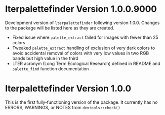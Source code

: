 # lterpalettefinder Version 1.0.0.9000

Development version of `lterpalettefinder` following version 1.0.0. Changes to the package will be listed here as they are created.

- Fixed issue where `palette_extract` failed for images with fewer than 25 colors
- Tweaked `palette_extract` handling of exclusion of very dark colors to avoid accidental removal of colors with very low values in two RGB bands but high value in the third
- LTER acronym (Long Term Ecological Research) defined in README and `palette_find` function documentation

# lterpalettefinder Version 1.0.0

This is the first fully-functioning version of the package. It currently has no ERRORS, WARNINGS, or NOTES from `devtools::check()`
